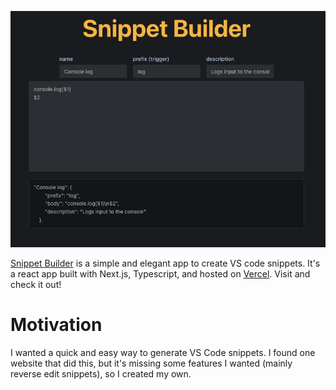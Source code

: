 <p align="center">
    <img src="./public/example_usage.png">  
</p>

[Snippet Builder](https://snippet-builder.com/) is a simple and elegant app to create VS code snippets. It's a react app built with Next.js, Typescript, and hosted on [Vercel](https://vercel.com/). Visit and check it out!

# Motivation
I wanted a quick and easy way to generate VS Code snippets. I found one website that did this, but it's missing some features I wanted (mainly reverse edit snippets), so I created my own. 

